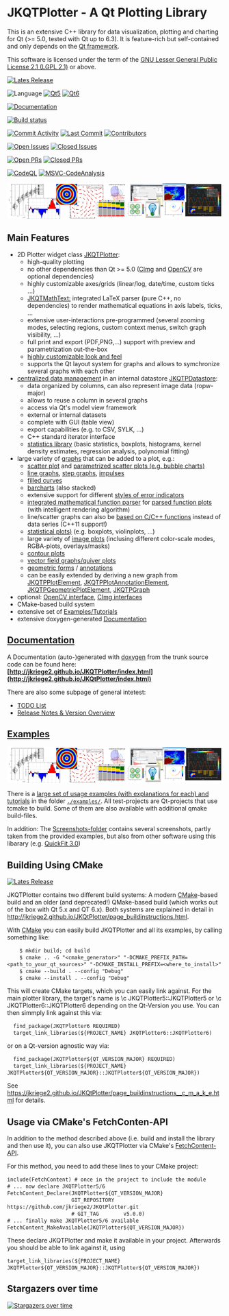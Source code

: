 # JKQTPlotter - A Qt Plotting Library
This is an extensive C++ library for data visualization, plotting and charting for Qt (>= 5.0, tested with Qt up to 6.3). It is feature-rich but self-contained and only depends on the [Qt framework](https://qt.io).

This software is licensed under the term of the [GNU Lesser General Public License 2.1 
(LGPL 2.1)](./LICENSE) or above. 

[![Lates Release](https://img.shields.io/github/v/release/jkriege2/JKQtPlotter)](https://github.com/jkriege2/JKQtPlotter/releases)

![Language](https://img.shields.io/github/languages/top/jkriege2/JKQtPlotter)
[![Qt5](https://img.shields.io/badge/Qt-5-brightgreen)](https://doc.qt.io/qt-5/)
[![Qt6](https://img.shields.io/badge/Qt-6-brightgreen)](https://doc.qt.io/qt-6/)

[![Documentation](https://img.shields.io/badge/documentation-online-blue)](http://jkriege2.github.io/JKQtPlotter/index.html)

[![Build status](https://ci.appveyor.com/api/projects/status/vq2o9pfi97isxm2a?svg=true)](https://ci.appveyor.com/project/jkriege2/jkqtplotter)

[![Commit Activity](https://img.shields.io/github/commit-activity/m/jkriege2/JKQtPlotter)](https://github.com/jkriege2/JKQtPlotter/pulse)
[![Last Commit](https://img.shields.io/github/last-commit/jkriege2/JKQtPlotter)](https://github.com/jkriege2/JKQtPlotter/pulse)
[![Contributors](https://img.shields.io/github/contributors/jkriege2/JKQtPlotter)](https://github.com/jkriege2/JKQtPlotter/graphs/contributors)

[![Open Issues](https://img.shields.io/github/issues/jkriege2/JKQtPlotter)](https://github.com/jkriege2/JKQtPlotter/issues)
[![Closed Issues](https://img.shields.io/github/issues-closed/jkriege2/JKQtPlotter)](https://github.com/jkriege2/JKQtPlotter/issues?q=is%3Aissue+is%3Aclosed)

[![Open PRs](https://img.shields.io/github/issues-pr/jkriege2/JKQtPlotter)](https://github.com/jkriege2/JKQtPlotter/pulls)
[![Closed PRs](https://img.shields.io/github/issues-pr-closed/jkriege2/JKQtPlotter)](https://github.com/jkriege2/JKQtPlotter/pulls?q=is%3Apr+is%3Aclosed)

[![CodeQL](https://github.com/jkriege2/JKQtPlotter/actions/workflows/codeql-analysis.yml/badge.svg)](https://github.com/jkriege2/JKQtPlotter/actions/workflows/codeql-analysis.yml)
[![MSVC-CodeAnalysis](https://github.com/jkriege2/JKQtPlotter/actions/workflows/msvc-codeanalysis.yml/badge.svg)](https://github.com/jkriege2/JKQtPlotter/actions/workflows/msvc-codeanalysis.yml)

[![EXAMPLES-Page](./screenshots/examplesbanner.png)](https://jkriege2.github.io/JKQtPlotter/example_tutorial_projects.html)

## Main Features
- 2D Plotter widget class [JKQTPlotter](http://jkriege2.github.io/JKQtPlotter/group__jkqtplotter.html):
  - high-quality plotting
  - no other dependencies than Qt >= 5.0 ([CImg](https://cimg.eu/) and [OpenCV](https://opencv.org/) are optional dependencies)
  - highly customizable axes/grids (linear/log, date/time, custom ticks ...)
  - [JKQTMathText:](http://jkriege2.github.io/JKQtPlotter/group__jkqtmathtext.html) integrated LaTeX parser (pure C++, no dependencies) to render mathematical equations in axis labels, ticks, ...
  - extensive user-interactions pre-programmed (several zooming modes, selecting regions, custom context menus, switch graph visibility, ...)
  - full print and export (PDF,PNG,...) support with preview and parametrization out-the-box
  - [highly customizable look and feel](http://jkriege2.github.io/JKQtPlotter/group__jkqtpplotter__styling.html)
  - supports the Qt layout system for graphs and allows to symchronize several graphs with each other
- [centralized data management](http://jkriege2.github.io/JKQtPlotter/group__jkqtpdatastorage.html) in an internal datastore [JKQTPDatastore](http://jkriege2.github.io/JKQtPlotter/class_j_k_q_t_p_datastore.html):
  - data organized by columns, can also represent image data (ropw-major)
  - allows to reuse a column in several graphs
  - access via Qt's model view framework
  - external or internal datasets
  - complete with GUI (table view)
  - export capabilities (e.g. to CSV, SYLK, ...)
  - C++ standard iterator interface
  - [statistics library](https://jkriege2.github.io/JKQtPlotter/group__jkqtptools__math__statistics.html) (basic statistics, boxplots, histograms, kernel density estimates, regression analysis, polynomial fitting)
- large variety of [graphs](https://jkriege2.github.io/JKQtPlotter/group__jkqtplotter__concretegraphs.html) that can be added to a plot, e.g.:
  - [scatter plot](https://jkriege2.github.io/JKQtPlotter/group__jkqtplotter__linesymbolgraphs__scatter.html) and [parametrized scatter plots (e.g. bubble charts)](http://jkriege2.github.io/JKQtPlotter/group__jkqtplotter__linesymbolgraphs__param.html) 
  - [line graphs](https://jkriege2.github.io/JKQtPlotter/group__jkqtplotter__linesymbolgraphs__line.html), [step graphs](http://jkriege2.github.io/JKQtPlotter/class_j_k_q_t_p_special_line_horizontal_graph.html), [impulses](https://jkriege2.github.io/JKQtPlotter/group__jkqtplotter__sticks.html)
  - [filled curves](http://jkriege2.github.io/JKQtPlotter/group__jkqtplotter__filledgraphs.html)
  - [barcharts](https://jkriege2.github.io/JKQtPlotter/group__jkqtplotter__barcharts.html) (also stacked)
  - extensive support for different [styles of error indicators](http://jkriege2.github.io/JKQtPlotter/group__jkqtplotter__basegraphserrors.html)
  - [integrated mathematical function parser](http://jkriege2.github.io/JKQtPlotter/group__jkqtptools__math__parser.html) for [parsed function plots](https://jkriege2.github.io/JKQtPlotter/class_j_k_q_t_p_x_parsed_function_line_graph.html) (with intelligent rendering algorithm)
  - line/scatter graphs can also be [based on C/C++ functions](http://jkriege2.github.io/JKQtPlotter/group__jkqtplotter__functiongraphs.html) instead of data series (C++11 support!)
  - [statistical plots)](http://jkriege2.github.io/JKQtPlotter/group__jkqtplotter__statgraphs.html) (e.g. boxplots, violinplots, ...)
  - large variety of [image plots](http://jkriege2.github.io/JKQtPlotter/group__jkqtplotter__imagelots.html) (inclusing different color-scale modes, RGBA-plots, overlays/masks)
  - [contour plots](https://jkriege2.github.io/JKQtPlotter/group__jkqtplotter__imagelots__contour.html)
  - [vector field graphs/quiver plots](https://jkriege2.github.io/JKQtPlotter/group__jkqtplotter__vectorfieldgraphs.html)
  - [geometric forms](http://jkriege2.github.io/JKQtPlotter/group__jkqtplotter__geoplots.html) / [annotations](http://jkriege2.github.io/JKQtPlotter/group__jkqtplotter__annotations.html)
  - can be easily extended by deriving a new graph from [JKQTPPlotElement](http://jkriege2.github.io/JKQtPlotter/class_j_k_q_t_p_plot_element.html), [JKQTPPlotAnnotationElement](http://jkriege2.github.io/JKQtPlotter/class_j_k_q_t_p_plot_annotation_element.html), [JKQTPGeometricPlotElement](http://jkriege2.github.io/JKQtPlotter/class_j_k_q_t_p_geometric_plot_element.html), [JKQTPGraph](http://jkriege2.github.io/JKQtPlotter/class_j_k_q_t_p_graph.html)
- optional: [OpenCV interface](http://jkriege2.github.io/JKQtPlotter/group__jkqtpinterfaceopencv.html), [CImg interfaces](http://jkriege2.github.io/JKQtPlotter/group__jkqtpinterfacecimg.html)
- CMake-based build system
- extensive set of [Examples/Tutorials](https://jkriege2.github.io/JKQtPlotter/example_tutorial_projects.html)
- extensive doxygen-generated [Documentation](http://jkriege2.github.io/JKQtPlotter/index.html)

## [Documentation](http://jkriege2.github.io/JKQtPlotter/index.html)
A Documentation (auto-)generated with [doxygen](http://www.doxygen.nl/) from the trunk source code can be found here: 
**[http://jkriege2.github.io/JKQTPlotter/index.html](http://jkriege2.github.io/JKQtPlotter/index.html)**

There are also some subpage of general intetest:
- [TODO List](http://jkriege2.github.io/JKQtPlotter/page_todo.html)
- [Release Notes & Version Overview](http://jkriege2.github.io/JKQtPlotter/page_whatsnew.html)

## [Examples](https://jkriege2.github.io/JKQtPlotter/example_tutorial_projects.html)

[![EXAMPLES-Page](./screenshots/examplesbanner.png)](https://jkriege2.github.io/JKQtPlotter/example_tutorial_projects.html)

There is a [large set of usage examples (with explanations for each) and tutorials](https://jkriege2.github.io/JKQtPlotter/example_tutorial_projects.html) in the folder [`./examples/`](./examples).
All test-projects are Qt-projects that use tcmake to build. Some of them are also available with additional qmake build-files.

In addition: The [Screenshots-folder](./screenshots/) contains several screenshots, partly taken from the provided examples, but also from other software using this libarary (e.g. [QuickFit 3.0](https://github.com/jkriege2/QuickFit3))

## Building Using CMake

[![Lates Release](https://img.shields.io/github/v/release/jkriege2/JKQtPlotter)](https://github.com/jkriege2/JKQtPlotter/releases)

JKQTPlotter contains two different build systems: A modern [CMake](https://cmake.org/)-based build and an older (and deprecated!) QMake-based build (which works out of the box with Qt 5.x and QT 6.x). Both systems are explained in detail in http://jkriege2.github.io/JKQtPlotter/page_buildinstructions.html.


With [CMake](https://cmake.org/) you can easily build JKQTPlotter and all its examples, by calling something like:
```
    $ mkdir build; cd build
    $ cmake .. -G "<cmake_generator>" "-DCMAKE_PREFIX_PATH=<path_to_your_qt_sources>" "-DCMAKE_INSTALL_PREFIX=<where_to_install>"
    $ cmake --build . --config "Debug"
    $ cmake --install . --config "Debug"
```

This will create CMake targets, which you can easily link against. For the main plotter library, the target's name is \c JKQTPlotter5::JKQTPlotter5 or  \c JKQTPlotter6::JKQTPlotter6 depending on the Qt-Version you use. You can then simmply link against this via:
```
  find_package(JKQTPlotter6 REQUIRED)
  target_link_libraries(${PROJECT_NAME} JKQTPlotter6::JKQTPlotter6)
```
or on a Qt-version agnostic way via:
```
  find_package(JKQTPlotter${QT_VERSION_MAJOR} REQUIRED)
  target_link_libraries(${PROJECT_NAME} JKQTPlotter${QT_VERSION_MAJOR}::JKQTPlotter${QT_VERSION_MAJOR})
```
See https://jkriege2.github.io/JKQtPlotter/page_buildinstructions__c_m_a_k_e.html for details.

## Usage via CMake's FetchConten-API

In addition to the method described above (i.e. build and install the library and then use it), you can also use JKQTPlotter via CMake's [FetchContent-API](https://cmake.org/cmake/help/latest/module/FetchContent.html). 

For this method, you need to add these lines to your CMake project:
```
include(FetchContent) # once in the project to include the module
# ... now declare JKQTPlotter5/6
FetchContent_Declare(JKQTPlotter${QT_VERSION_MAJOR}
                     GIT_REPOSITORY https://github.com/jkriege2/JKQtPlotter.git
                     # GIT_TAG        v5.0.0)
# ... finally make JKQTPlotter5/6 available
FetchContent_MakeAvailable(JKQTPlotter${QT_VERSION_MAJOR})
```

These declare JKQTPlotter and make it available in your project. Afterwards you should be able to link against it, using
```
target_link_libraries(${PROJECT_NAME} JKQTPlotter${QT_VERSION_MAJOR}::JKQTPlotter${QT_VERSION_MAJOR})
```


## Stargazers over time

[![Stargazers over time](https://starchart.cc/jkriege2/JKQtPlotter.svg)](https://starchart.cc/jkriege2/JKQtPlotter)
